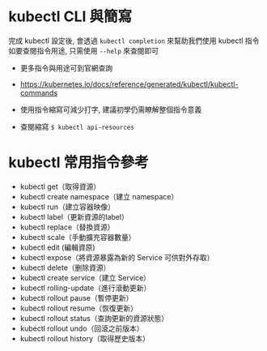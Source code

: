 # kubectl CLI 與簡寫

完成 kubectl 設定後, 會透過 `kubectl completion` 來幫助我們使用 kubectl 指令
如要查閱指令用途, 只需使用 `--help` 來查閱即可

-  更多指令與用途可到官網查詢
-  <https://kubernetes.io/docs/reference/generated/kubectl/kubectl-commands>

-  使用指令縮寫可減少打字, 建議初學仍需瞭解整個指令意義
-  查閱縮寫 `$ kubectl api-resources`


# kubectl 常用指令參考

-  kubectl get（取得資源）
-  kubectl create namespace（建立 namespace）
-  kubectl run（建立容器映像）
-  kubectl label（更新資源的label）
-  kubectl replace（替換資源）
-  kubectl scale（手動擴充容器數量）
-  kubectl edit (編輯資原)
-  kubectl expose（將資源暴露為新的 Service 可供對外存取）
-  kubectl delete（删除資源）
-  kubectl create service（建立 Service）
-  kubectl rolling-update（進行滾動更新）
-  kubectl rollout pause（暫停更新）
-  kubectl rollout resume（恢復更新）
-  kubectl rollout status（查詢更新的資源狀態）
-  kubectl rollout undo（回滾之前版本）
-  kubectl rollout history（取得歷史版本）